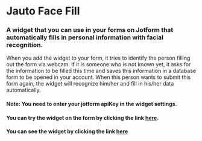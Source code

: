 # Jauto Face Fill
### A widget that you can use in your forms on Jotform that automatically fills in personal information with facial recognition.

When you add the widget to your form, it tries to identify the person filling out the form via webcam. If it is someone who is not known yet, it asks for the information to be filled this time and saves this information in a database form to be opened in your account. When this person wants to submit this form again, the widget will recognize him/her and fill in his/her data automatically.

#### Note: You need to enter your jotform apiKey in the widget settings.

#### You can try the widget on the form by clicking the link [here](https://form.jotform.com/212296882596067).
#### You can see the widget by clicking the link [here](https://www.jotform.com/tr/widgets/jauto-fill-face-demo)
